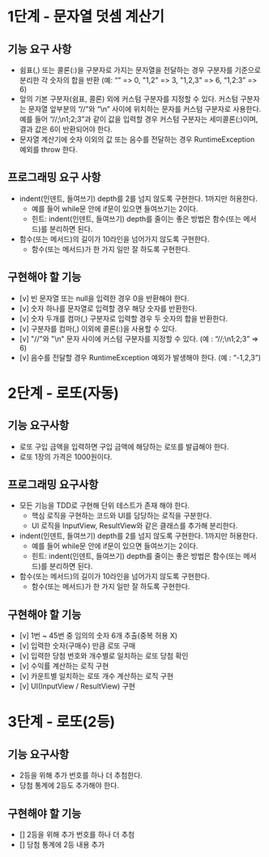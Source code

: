 # 1단계 - 문자열 덧셈 계산기
## 기능 요구 사항
- 쉼표(,) 또는 콜론(:)을 구분자로 가지는 문자열을 전달하는 경우 구분자를 기준으로 분리한 각 숫자의 합을 반환 (예: “” => 0, "1,2" => 3, "1,2,3" => 6, “1,2:3” => 6)
- 앞의 기본 구분자(쉼표, 콜론) 외에 커스텀 구분자를 지정할 수 있다. 커스텀 구분자는 문자열 앞부분의 “//”와 “\n” 사이에 위치하는 문자를 커스텀 구분자로 사용한다. 예를 들어 “//;\n1;2;3”과 같이 값을 입력할 경우 커스텀 구분자는 세미콜론(;)이며, 결과 값은 6이 반환되어야 한다.
- 문자열 계산기에 숫자 이외의 값 또는 음수를 전달하는 경우 RuntimeException 예외를 throw 한다.

## 프로그래밍 요구 사항
- indent(인덴트, 들여쓰기) depth를 2를 넘지 않도록 구현한다. 1까지만 허용한다.
  - 예를 들어 while문 안에 if문이 있으면 들여쓰기는 2이다.
  - 힌트: indent(인덴트, 들여쓰기) depth를 줄이는 좋은 방법은 함수(또는 메서드)를 분리하면 된다.
- 함수(또는 메서드)의 길이가 10라인을 넘어가지 않도록 구현한다.
  - 함수(또는 메서드)가 한 가지 일만 잘 하도록 구현한다.

## 구현해야 할 기능
- [v] 빈 문자열 또는 null을 입력한 경우 0을 반환해야 한다.
- [v] 숫자 하나를 문자열로 입력할 경우 해당 숫자를 반환한다.
- [v] 숫자 두개를 컴마(,) 구분자로 입력할 경우 두 숫자의 합을 반환한다.
- [v] 구분자를 컴마(,) 이외에 콜론(:)을 사용할 수 있다.
- [v] "//"와 "\n" 문자 사이에 커스텀 구분자를 지정할 수 있다. (예 : “//;\n1;2;3” => 6)
- [v] 음수를 전달할 경우 RuntimeException 예외가 발생해야 한다. (예 : “-1,2,3”)


# 2단계 - 로또(자동)
## 기능 요구사항
- 로또 구입 금액을 입력하면 구입 금액에 해당하는 로또를 발급해야 한다.
- 로또 1장의 가격은 1000원이다.

## 프로그래밍 요구사항
- 모든 기능을 TDD로 구현해 단위 테스트가 존재 해야 한다.
  - 핵심 로직을 구현하는 코드와 UI를 담당하는 로직을 구분한다.
  - UI 로직을 InputView, ResultView와 같은 클래스를 추가해 분리한다.
- indent(인덴트, 들여쓰기) depth를 2를 넘지 않도록 구현한다. 1까지만 허용한다.
  - 예를 들어 while문 안에 if문이 있으면 들여쓰기는 2이다.
  - 힌트: indent(인덴트, 들여쓰기) depth를 줄이는 좋은 방법은 함수(또는 메서드)를 분리하면 된다.
- 함수(또는 메서드)의 길이가 10라인을 넘어가지 않도록 구현한다.
  - 함수(또는 메서드)가 한 가지 일만 잘 하도록 구현한다.

## 구현해야 할 기능
- [v] 1번 ~ 45번 중 임의의 숫자 6개 추출(중복 허용 X)
- [v] 입력한 숫자(구매수) 만큼 로또 구매
- [v] 입력한 당첨 번호와 개수별로 일치하는 로또 당첨 확인
- [v] 수익률 계산하는 로직 구현
- [v] 카운트별 일치하는 로또 개수 계산하는 로직 구현
- [v] UI(InputView / ResultView) 구현


# 3단계 - 로또(2등)
## 기능 요구사항
- 2등을 위해 추가 번호를 하나 더 추첨한다.
- 당첨 통계에 2등도 추가해야 한다.

## 구현해야 할 기능
- [] 2등을 위해 추가 번호를 하나 더 추첨
- [] 당첨 통계에 2등 내용 추가